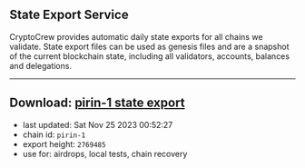 ## State Export Service
CryptoCrew provides automatic daily state exports for all chains we validate. State export files can be used as genesis files and are a snapshot of the current blockchain state, including all validators, accounts, balances and delegations.

---
**Download: [pirin-1 state export](https://dl.ccvalidators.com/SERVICE/nolus/pirin-1_export_2769485.json)**
---

- last updated: Sat Nov 25 2023 00:52:27
- chain id: `pirin-1`
- export height: `2769485`
- use for: airdrops, local tests, chain recovery
